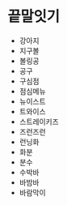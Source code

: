 # 끝말잇기

- 강아지
- 지구볼 
- 볼링공
- 공구
- 구심점
- 점심메뉴
- 뉴이스트
- 트와이스
- 스트레이키즈
- 즈런즈런
- 런닝화
- 화분
- 분수
- 수박바
- 바밤바
- 바람막이